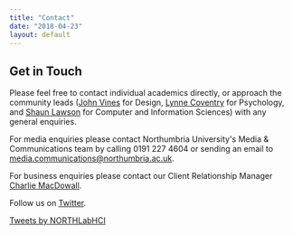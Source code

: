 ```yaml
---
title: "Contact"
date: "2018-04-23"
layout: default
---
```


## Get in Touch

Please feel free to contact individual academics directly, or approach the community leads ([John Vines](mailto:john.vines@northumbria.ac.uk) for Design, [Lynne Coventry](mailto:lynne.coventry@northumbria.ac.uk) for Psychology, and [Shaun Lawson](mailto:shaun.lawson@northumbria.ac.uk) for Computer and Information Sciences) with any general enquiries.

For media enquiries please contact Northumbria University's Media & Communications team by calling 0191 227 4604 or sending an email to [media.communications@northumbria.ac.uk](mailto:media.communications@northumbria.ac.uk).

For business enquiries please contact our Client Relationship Manager [Charlie MacDowall](mailto:charlie.macdowall@northumbria.ac.uk).

Follow us on [Twitter](https://twitter.com/NORTHLabHCI).

[Tweets by NORTHLabHCI](https://twitter.com/NORTHLabHCI?ref_src=twsrc%5Etfw)
